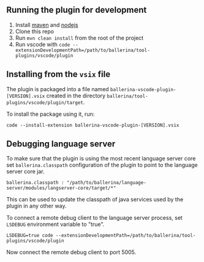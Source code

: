 ## Running the plugin for development

1. Install [maven](https://maven.apache.org/install.html) and [nodejs](https://nodejs.org/en/)
2. Clone this repo
3. Run `mvn clean install` from the root of the project
4. Run vscode with `code --extensionDevelopmentPath=/path/to/ballerina/tool-plugins/vscode/plugin`

## Installing from the `vsix` file

The plugin is packaged into a file named `ballerina-vscode-plugin-[VERSION].vsix` created in the directory `ballerina/tool-plugins/vscode/plugin/target`.

To install the package using it, run:

`code --install-extension ballerina-vscode-plugin-[VERSION].vsix`

## Debugging language server

To make sure that the plugin is using the most recent language server core set `ballerina.classpath` configuration of the plugin to point to the language server core jar.

~~~
ballerina.classpath : "/path/to/ballerina/language-server/modules/langserver-core/target/*"
~~~

This can be used to update the classpath of java services used by the plugin in any other way.

To connect a remote debug client to the language server process, set `LSDEBUG` environment variable to "true".

`LSDEBUG=true code --extensionDevelopmentPath=/path/to/ballerina/tool-plugins/vscode/plugin`

Now connect the remote debug client to port 5005.
